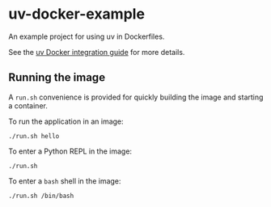 # uv-docker-example

An example project for using uv in Dockerfiles.

See the [uv Docker integration guide](https://docs.astral.sh/uv/guides/integration/docker/) for more details.

## Running the image

A `run.sh` convenience is provided for quickly building the image and starting a container.

To run the application in an image:

```
./run.sh hello
```

To enter a Python REPL in the image:

```
./run.sh
```

To enter a `bash` shell in the image:

```
./run.sh /bin/bash
```
